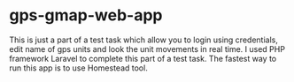 # gps-gmap-web-app
This is just a part of a test task which allow you to login using credentials, edit name of gps units and look the unit movements in real time. I used PHP framework Laravel to complete this part of a test task. The fastest way to run this app is to use Homestead tool.
